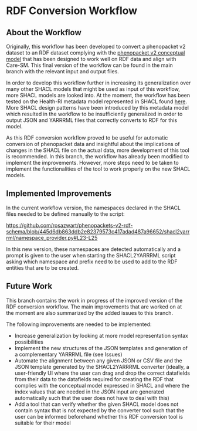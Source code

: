 # RDF Conversion Workflow 

## About the Workflow

Originally, this workflow has been developed to convert a phenopacket v2 dataset to an RDF dataset complying with the [phenopacket v2 conceptual model](https://github.com/LUMC-BioSemantics/phenopackets-rdf-schema/tree/v2) that has been designed to work well on RDF data and align with Care-SM. This final version of the workflow can be found in the main branch with the relevant input and output files. 

In order to develop this workflow further in increasing its generalization over many other SHACL models that might be used as input of this workflow, more SHACL models are looked into. At the moment, the workflow has been tested on the Health-RI metadata model represented in SHACL found [here](https://github.com/Health-RI/health-ri-metadata/tree/v1.0.0/Formalisation(shacl)/Core/PiecesShape). More SHACL design patterns have been introduced by this metadata model which resulted in the workflow to be insufficiently generalized in order to output JSON and YARRRML files that correctly converts to RDF for this model. 

As this RDF conversion workflow proved to be useful for automatic conversion of phenopacket data and insightful about the implications of changes in the SHACL file on the actual data, more development of this tool is recommended. In this branch, the workflow has already been modified to implement the improvements. However, more steps need to be taken to implement the functionalities of the tool to work properly on the new SHACL models. 

## Implemented Improvements

In the current workflow version, the namespaces declared in the SHACL files needed to be defined manually to the script:

https://github.com/rosazwart/phenopackets-v2-rdf-schema/blob/445d6db863ddb2e82379573c417adad487a96652/shacl2yarrrml/namespace_provider.py#L23-L25

In this new version, these namespaces are detected automatically and a prompt is given to the user when starting the SHACL2YARRRML script asking which namespace and prefix need to be used to add to the RDF entities that are to be created.

## Future Work

This branch contains the work in progress of the improved version of the RDF conversion workflow. The main improvements that are worked on at the moment are also summarized by the added issues to this branch.

The following improvements are needed to be implemented:

- Increase generalization by looking at more model representation syntax possibilities
- Implement the new structures of the JSON templates and generation of a complementary YARRRML file (see Issues)
- Automate the alignment between any given JSON or CSV file and the JSON template generated by the SHACL2YARRRML converter (ideally, a user-friendly UI where the user can drag and drop the correct datafields from their data to the datafields required for creating the RDF that complies with the conceptual model expressed in SHACL and where the index values that are needed in the JSON input are generated automatically such that the user does not have to deal with this)
- Add a tool that can verify whether the given SHACL model does not contain syntax that is not expected by the converter tool such that the user can be informed beforehand whether this RDF conversion tool is suitable for their model 
